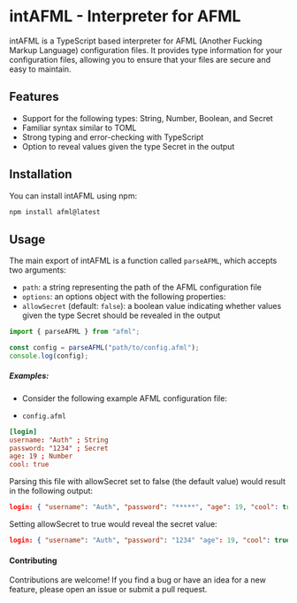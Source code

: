 # intAFML - Interpreter for AFML
intAFML is a TypeScript based interpreter for AFML (Another Fucking Markup Language) configuration files. It provides type information for your configuration files, allowing you to ensure that your files are secure and easy to maintain.

## Features
- Support for the following types: String, Number, Boolean, and Secret
- Familiar syntax similar to TOML
- Strong typing and error-checking with TypeScript
- Option to reveal values given the type Secret in the output

## Installation
You can install intAFML using npm:

```bash
npm install afml@latest
```

## Usage
The main export of intAFML is a function called `parseAFML`, which accepts two arguments:
- `path`: a string representing the path of the AFML configuration file
- `options`: an options object with the following properties:
- `allowSecret` (default: `false`): a boolean value indicating whether values given the type Secret should be revealed in the output

```typescript
import { parseAFML } from "afml";

const config = parseAFML("path/to/config.afml");
console.log(config);
```

##### Examples:

- Consider the following example AFML configuration file:

- `config.afml`

```toml
[login]
username: "Auth" ; String
password: "1234" ; Secret
age: 19 ; Number
cool: true
```


Parsing this file with allowSecret set to false (the default value) would result in the following output:


```json
login: { "username": "Auth", "password": "*****", "age": 19, "cool": true }

```

Setting allowSecret to true would reveal the secret value:


```json
login: { "username": "Auth", "password": "1234" "age": 19, "cool": true }
```

#### Contributing

Contributions are welcome! If you find a bug or have an idea for a new feature, please open an issue or submit a pull request.